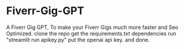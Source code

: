 # Fiverr-Gig-GPT
A Fiverr Gig GPT, To make your Fiverr Gigs much more faster and Seo Optimized.
clone the repo
get the requirements.txt dependencies
run "streamlit run apikey.py"
put the openai api key. and done.
